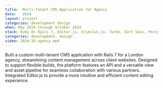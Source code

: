 ```yaml
---
title:  Multi-Tenant CMS Application for Agency
date:   2024
layout: project
categories: development design
when: May 2024 through October 2024
stack: Ruby On Rails 7, Editor.js, Stimulus.js, Turbo, Dart Sass, PostgreSQL
categories: development, design
video: 2024-10-agency.mp4
---
```


Built a custom multi-tenant CMS application with Rails 7 for a London agency, streamlining content management across client websites. Designed to support flexible builds, the platform features an API and a versatile view and asset pipeline for seamless collaboration with various partners. Integrated Editor.js to provide a more intuitive and efficient content editing experience.



